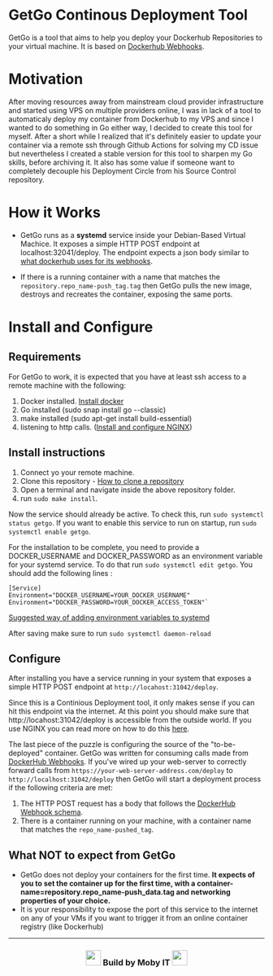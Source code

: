 # GetGo Continous Deployment Tool

GetGo is a tool that aims to help you deploy your Dockerhub Repositories to your virtual machine. It is based on [Dockerhub Webhooks](https://docs.docker.com/docker-hub/webhooks).

# Motivation
After moving resources away from mainstream cloud provider infrastructure and started using VPS on multiple providers online, I was in lack of a tool to automaticaly deploy my container from Dockerhub to my VPS and since I wanted to do something in Go either way, I decided to create this tool for myself. After a short while I realized that it's definitely easier to update your container via a remote ssh through Github Actions for solving my CD issue but nevertheless I created a stable version for this tool to sharpen my Go skills, before archiving it. It also has some value if someone want to completely decouple his Deployment Circle from his Source Control repository.

# How it Works

- GetGo runs as a **systemd** service inside your Debian-Based Virtual Machice. It exposes a simple HTTP POST endpoint at localhost:32041/deploy. The endpoint expects a json body similar to [what dockerhub uses for its webhooks](https://docs.docker.com/docker-hub/webhooks/#example-webhook-payload).

- If there is a running container with a name that matches the `repository.repo_name-push_tag.tag` then GetGo pulls the new image, destroys and recreates the container, exposing the same ports.

# Install and Configure

## Requirements

For GetGo to work, it is expected that you have at least ssh access to a remote machine with the following:

1. Docker installed. [Install docker](https://docs.docker.com/engine/install/ubuntu/)
2. Go installed (sudo snap install go --classic)
3. make installed (sudo apt-get install build-essential)
4. listening to http calls. ([Install and configure NGINX](https://ubuntu.com/tutorials/install-and-configure-nginx#1-overview))

## Install instructions

1. Connect yo your remote machine.
2. Clone this repository - [How to clone a repository](https://git-scm.com/book/en/v2/Git-Basics-Getting-a-Git-Repository)
3. Open a terminal and navigate inside the above repository folder.
4. run `sudo make install`.

Now the service should already be active. To check this, run `sudo systemctl status getgo`. If you want to enable this service to run on startup, run `sudo systemctl enable getgo`.

For the installation to be complete, you need to provide a DOCKER_USERNAME and DOCKER_PASSWORD as an environment variable for your systemd service. To do that run `sudo systemctl edit getgo`. You should add the following lines :

```
[Service]
Environment="DOCKER_USERNAME=YOUR_DOCKER_USERNAME"
Environment="DOCKER_PASSWORD=YOUR_DOCKER_ACCESS_TOKEN"`
```

[Suggested way of adding environment variables to systemd](https://serverfault.com/questions/413397/how-to-set-environment-variable-in-systemd-service)

After saving make sure to run `sudo systemctl daemon-reload`

## Configure

After installing you have a service running in your system that exposes a simple HTTP POST endpoint at `http://locahost:31042/deploy`.

Since this is a Continious Deployment tool, it only makes sense if you can hit this endpoint via the internet. At this point you should make sure that http://locahost:31042/deploy is accessible from the outside world. If you use NGINX you can read more on how to do this [here](https://docs.nginx.com/nginx/admin-guide/web-server/reverse-proxy/).

The last piece of the puzzle is configuring the source of the "to-be-deployed" container. GetGo was written for consuming calls made from [DockerHub Webhooks](https://docs.docker.com/docker-hub/webhooks).
If you've wired up your web-server to correctly forward calls from `https://your-web-server-address.com/deploy` to `http://localhost:31042/deploy` then GetGo will start a deployment process if the following criteria are met:

1. The HTTP POST request has a body that follows the [DockerHub Webhook schema](https://docs.docker.com/docker-hub/webhooks/#example-webhook-payload). 
2. There is a container running on your machine, with a container name that matches the `repo_name-pushed_tag`.


## What NOT to expect from GetGo

- GetGo does not deploy your containers for the first time. **It expects of you to set the container up for the first time, with a container-name=repository.repo_name-push_data.tag and networking properties of your choice.**
- It is your responsibility to expose the port of this service to the internet on any of your VMs if you want to trigger it from an online container registry (like Dockerhub)

---

<h3 align="center">
<img src="https://moby-it.com/assets/MobyIT_Icon_50.png" width="30"/>
Build by Moby IT
<img src="https://moby-it.com/assets/MobyIT_Icon_50.png"  width="30"/>

</h3>

